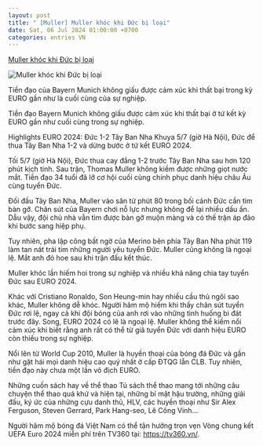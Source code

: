 ```yaml
---
layout: post
title: " [Muller] Muller khóc khi Đức bị loại"
date: Sat, 06 Jul 2024 01:00:00 +0700
categories: entries VN
---
```

[Muller khóc khi Đức bị loại](https://znews.vn/muller-khoc-khi-duc-bi-loai-post1484849.html)

![Muller khóc khi Đức bị loại](https://photo.znews.vn/w1250/Uploaded/bpivpawv/2024_07_06/GRv16cibgAAarWm.jpg)

Tiền đạo của Bayern Munich không giấu được cảm xúc khi thất bại trong kỳ EURO gần như là cuối cùng của sự nghiệp.

Tiền đạo Bayern Munich không giấu được cảm xúc khi thất bại ở tứ kết kỳ EURO gần như cuối cùng trong sự nghiệp.

Highlights EURO 2024: Đức 1-2 Tây Ban Nha Khuya 5/7 (giờ Hà Nội), Đức để thua Tây Ban Nha 1-2 và dừng bước ở tứ kết EURO 2024.

Tối 5/7 (giờ Hà Nội), Đức thua cay đắng 1-2 trước Tây Ban Nha sau hơn 120 phút kịch tính. Sau trận, Thomas Muller không kiềm được những giọt nước mắt. Tiền đạo 34 tuổi đã lỡ cơ hội cuối cùng chinh phục danh hiệu châu Âu cùng tuyển Đức.

Đối đầu Tây Ban Nha, Muller vào sân từ phút 80 trong bối cảnh Đức cần tìm bàn gỡ. Chân sút của Bayern chơi nỗ lực nhưng không để lại nhiều dấu ấn. Dẫu vậy, đội chủ nhà vẫn tìm được bàn gỡ muộn màng và có thế trận áp đảo khi bước sang hiệp phụ.

Tuy nhiên, pha lập công bất ngờ của Merino bên phía Tây Ban Nha phút 119 làm tan nát trái tim những người yêu tuyển Đức. Muller cũng không là ngoại lệ. Mắt anh đỏ hoe sau khi trận đấu kết thúc.

Muller khóc lần hiếm hoi trong sự nghiệp và nhiều khả năng chia tay tuyển Đức sau EURO 2024.

Khác với Cristiano Ronaldo, Son Heung-min hay nhiều cầu thủ ngôi sao khác, Muller không dễ khóc. Người hâm mộ hiếm khi thấy chân sút tuyển Đức rơi lệ, ngay cả khi đội bóng của anh rơi vào những tình huống bi đát trước đây. Song, EURO 2024 có lẽ là ngoại lệ. Muller không thể kiềm nổi cảm xúc khi biết rằng anh rất có thể từ giã tuyển Đức với danh hiệu EURO còn thiếu trong sự nghiệp.

Nổi lên từ World Cup 2010, Muller là huyền thoại của bóng đá Đức và gần như gặt hái mọi danh hiệu cao quý nhất ở cấp ĐTQG lẫn CLB. Tuy nhiên, tiền đạo này chưa một lần vô địch EURO.

Những cuốn sách hay về thể thao Tủ sách thể thao mang tới những câu chuyện thể thao quá khứ và hiện tại, những bí mật hậu trường, những giải đấu, ký ức của những cựu danh thủ, HLV, các huyền thoại như Sir Alex Ferguson, Steven Gerrard, Park Hang-seo, Lê Công Vinh...

Người hâm mộ bóng đá Việt Nam có thể tận hưởng trọn vẹn Vòng chung kết UEFA Euro 2024 miễn phí trên TV360 tại: https://tv360.vn/.

